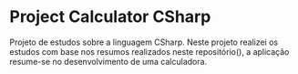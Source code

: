 # Project Calculator CSharp

Projeto de estudos sobre a linguagem CSharp. Neste projeto realizei os estudos com base nos resumos realizados neste repositório(), a aplicação resume-se no desenvolvimento de uma calculadora.
